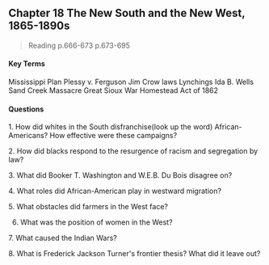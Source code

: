 ## Chapter 18 The New South and the New West, 1865-1890s

>Reading
p.666-673
p.673-695

#### Key Terms
Mississippi Plan
Plessy v. Ferguson
Jim Crow laws
Lynchings
Ida B. Wells
Sand Creek Massacre
Great Sioux War
Homestead Act of 1862

#### Questions
1\. How did whites in the South disfranchise(look up the word) African-Americans? How effective were these campaigns?

2\. How did blacks respond to the resurgence of racism and segregation by law?

3\. What did Booker T. Washington and W.E.B. Du Bois disagree on?

4\. What roles did African-American play in westward migration?

5\. What obstacles did farmers in the West face?

6. What was the position of women in the West?

7\. What caused the Indian Wars?

8\. What is Frederick Jackson Turner's frontier thesis? What did it leave out?
